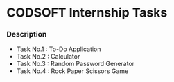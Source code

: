 # CODSOFT Internship Tasks

### Description
* Task No.1 : To-Do Application
* Task No.2 : Calculator
* Task No.3 : Random Password Generator
* Task No.4 : Rock Paper Scissors Game
